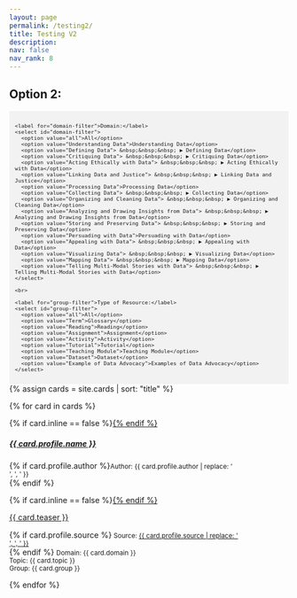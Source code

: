 ```yaml
---
layout: page
permalink: /testing2/
title: Testing V2
description: 
nav: false
nav_rank: 8
---
```


## Option 2:
<div style="background-color: #f2f2f2; padding: 10px;">
  <div id="filter-options" style="font-size: 0.8em;">
    
    <label for="domain-filter">Domain:</label>
    <select id="domain-filter">
      <option value="all">All</option>
      <option value="Understanding Data">Understanding Data</option>
      <option value="Defining Data"> &nbsp;&nbsp;&nbsp; ▶︎ Defining Data</option>
      <option value="Critiquing Data"> &nbsp;&nbsp;&nbsp; ▶︎ Critiquing Data</option>
      <option value="Acting Ethically with Data"> &nbsp;&nbsp;&nbsp; ▶︎ Acting Ethically with Data</option>
      <option value="Linking Data and Justice"> &nbsp;&nbsp;&nbsp; ▶︎ Linking Data and Justice</option>
      <option value="Processing Data">Processing Data</option>
      <option value="Collecting Data"> &nbsp;&nbsp;&nbsp; ▶︎ Collecting Data</option>
      <option value="Organizing and Cleaning Data"> &nbsp;&nbsp;&nbsp; ▶︎ Organizing and Cleaning Data</option>
      <option value="Analyzing and Drawing Insights from Data"> &nbsp;&nbsp;&nbsp; ▶︎ Analyzing and Drawing Insights from Data</option>
      <option value="Storing and Preserving Data"> &nbsp;&nbsp;&nbsp; ▶︎ Storing and Preserving Data</option>
      <option value="Persuading with Data">Persuading with Data</option>
      <option value="Appealing with Data"> &nbsp;&nbsp;&nbsp; ▶︎ Appealing with Data</option>
      <option value="Visualizing Data"> &nbsp;&nbsp;&nbsp; ▶︎ Visualizing Data</option>
      <option value="Mapping Data"> &nbsp;&nbsp;&nbsp; ▶︎ Mapping Data</option>
      <option value="Telling Multi-Modal Stories with Data"> &nbsp;&nbsp;&nbsp; ▶︎ Telling Multi-Modal Stories with Data</option>
    </select>

    <br>

    <label for="group-filter">Type of Resource:</label>
    <select id="group-filter">
      <option value="all">All</option>
      <option value="Term">Glossary</option>
      <option value="Reading">Reading</option>
      <option value="Assignment">Assignment</option>
      <option value="Activity">Activity</option>
      <option value="Tutorial">Tutorial</option>
      <option value="Teaching Module">Teaching Module</option>
      <option value="Dataset">Dataset</option>
      <option value="Example of Data Advocacy">Examples of Data Advocacy</option>
    </select>
  </div>
</div>

<div id="card-list">
{% assign cards = site.cards | sort: "title" %}

{% for card in cards %}
  <p>
    <div class="card {% if card.inline == false %}hoverable{% endif %}">
      <div class="row no-gutters">
        <div class="team">
          <div class="card-body">
            {% if card.inline == false %}<a href="{{ card.url | relative_url }}">{% endif %}
              <h5 class="card-title">{{ card.profile.name }}</h5></a>
            <p class="card-text">{% if card.profile.author %}<small class="test-muted">Author: {{ card.profile.author | replace: '<br />', ', ' }} </small><br>{% endif %}</p>
            {% if card.inline == false %}<a href="{{ card.url | relative_url }}">{% endif %}
              <p class="card-text">{{ card.teaser }}</p></a>
            <p class="card-text">
              <div style="height:1px;font-size:1px;">&nbsp;</div>
              {% if card.profile.source %}<small class="test-muted"><i class="fas fa-link"></i>  Source: <a href="{{ card.profile.source }}">{{ card.profile.source | replace: '<br />', ', ' }}</a> </small><br>{% endif %} 
              <small class="test-muted domain">Domain: {{ card.domain }}</small><br>
              <small class="test-muted topic">Topic: {{ card.topic }}</small><br>
              <small class="test-muted group">Group: {{ card.group }}</small><br>
            </p>
          </div>
        </div>
      </div>
    </div>
  </p>
{% endfor %}
</div>

<script>
document.addEventListener('DOMContentLoaded', function() {
  const domainFilter = document.getElementById('domain-filter');
  const topicFilter = document.getElementById('topic-filter');
  const groupFilter = document.getElementById('group-filter');
  const cards = document.querySelectorAll('.card');

  function filterCards() {
    const selectedDomain = domainFilter.value;
    const selectedTopic = topicFilter.value;
    const selectedGroup = groupFilter.value;

    cards.forEach(card => {
      const domain = card.querySelector('.domain').textContent.trim().replace('Domain: ', '');
      const topic = card.querySelector('.topic').textContent.trim().replace('Topic: ', '');
      const group = card.querySelector('.group').textContent.trim().replace('Group: ', '');

      const domainMatch = selectedDomain === 'all' || domain === selectedDomain;
      const topicMatch = selectedTopic === 'all' || topic === selectedTopic;
      const groupMatch = selectedGroup === 'all' || group === selectedGroup;

      if (domainMatch && topicMatch && groupMatch) {
        card.style.display = 'block';
      } else {
        card.style.display = 'none';
      }
    });
  }

  domainFilter.addEventListener('change', filterCards);
  topicFilter.addEventListener('change', filterCards);
  groupFilter.addEventListener('change', filterCards);

  // Initial filtering when the page loads
  filterCards();
});
</script>
